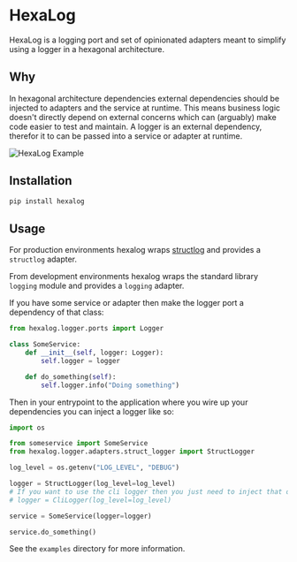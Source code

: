 # HexaLog

HexaLog is a logging port and set of opinionated adapters meant to simplify using a logger in a hexagonal architecture.

## Why

In hexagonal architecture dependencies external dependencies should be injected to adapters and the service at runtime. This means business logic doesn't directly depend on external concerns which can (arguably) make code easier to test and maintain. A logger is an external dependency, therefor it to can be passed into a service or adapter at runtime.

![HexaLog Example](https://cdn.ericcbonet.com/python-hexalog-example.png)

## Installation

```bash
pip install hexalog
```

## Usage

For production environments hexalog wraps [structlog](https://www.structlog.org/en/stable/) and provides a `structlog` adapter.

From development environments hexalog wraps the standard library `logging` module and provides a `logging` adapter.

If you have some service or adapter then make the logger port a dependency of that class:

```python
from hexalog.logger.ports import Logger

class SomeService:
    def __init__(self, logger: Logger):
        self.logger = logger

    def do_something(self):
        self.logger.info("Doing something")
```

Then in your entrypoint to the application where you wire up your dependencies you can inject a logger like so:

```python
import os

from someservice import SomeService
from hexalog.logger.adapters.struct_logger import StructLogger

log_level = os.getenv("LOG_LEVEL", "DEBUG")

logger = StructLogger(log_level=log_level)
# If you want to use the cli logger then you just need to inject that one
# logger = CliLogger(log_level=log_level)

service = SomeService(logger=logger)

service.do_something()
```

See the `examples` directory for more information.
